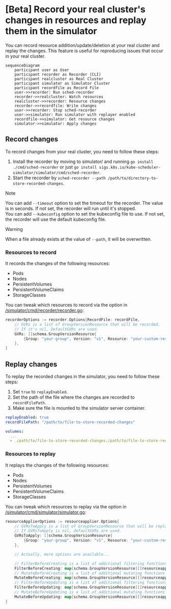 # [Beta] Record your real cluster's changes in resources and replay them in the simulator

You can record resource addition/update/deletion at your real cluster and replay the changes. This feature is useful for reproducing issues that occur in your real cluster.

```mermaid
sequenceDiagram
    participant user as User
    participant recorder as Recorder (CLI)
    participant realcluster as Real Cluster
    participant simulator as Simulator Cluster
    participant recordfile as Record File
    user->>recorder: Run sched-recorder
    recorder->>realcluster: Watch resources
    realcluster->>recorder: Resource changes
    recorder->>recordfile: Write changes
    user->>recorder: Stop sched-recorder
    user->>simulator: Run simulator with replayer enabled
    recordfile->>simulator: Get resource changes
    simulator->>simulator: Apply changes
```

## Record changes

To record changes from your real cluster, you need to follow these steps:

1. Install the recorder by moving to simulator/ and running `go install ./cmd/sched-recorder` or just `go install sigs.k8s.io/kube-scheduler-simulator/simulator/cmd/sched-recorder`.
2. Start the recorder by `sched-recorder --path /path/to/directory-to-store-recorded-changes`.

> [!NOTE]
> You can add `--timeout` option to set the timeout for the recorder. The value is in seconds. If not set, the recorder will run until it's stopped.  
> You can add `--kubeconfig` option to set the kubeconfig file to use. If not set, the recorder will use the default kubeconfig file.

> [!WARNING]
> When a file already exists at the value of `--path`, it will be overwritten.

### Resources to record

It records the changes of the following resources:

- Pods
- Nodes
- PersistentVolumes
- PersistentVolumeClaims
- StorageClasses

You can tweak which resources to record via the option in [/simulator/cmd/recorder/recorder.go](https://github.com/kubernetes-sigs/kube-scheduler-simulator/blob/master/simulator/cmd/recorder/recorder.go):

```go
recorderOptions := recorder.Options{RecordFile: recordFile,
	// GVRs is a list of GroupVersionResource that will be recorded.
	// If it's nil, DefaultGVRs are used.
	GVRs: []schema.GroupVersionResource{
		{Group: "your-group", Version: "v1", Resource: "your-custom-resources"},
	},
}
```

## Replay changes

To replay the recorded changes in the simulator, you need to follow these steps:

1. Set `true` to `replayEnabled`.
2. Set the path of the file where the changes are recorded to `recordFilePath`.
3. Make sure the file is mounted to the simulator server container.


```yaml:config.yaml
replayEnabled: true
recordFilePath: "/path/to/file-to-store-recorded-changes"
```

```yaml:compose.yml
volumes:
  ...
  - ./path/to/file-to-store-recorded-changes:/path/to/file-to-store-recorded-changes
```

### Resources to replay

It replays the changes of the following resources:

- Pods
- Nodes
- PersistentVolumes
- PersistentVolumeClaims
- StorageClasses

You can tweak which resources to replay via the option in [/simulator/cmd/simulator/simulator.go](https://github.com/kubernetes-sigs/kube-scheduler-simulator/blob/master/simulator/cmd/simulator/simulator.go):

```go
resourceApplierOptions := resourceapplier.Options{
	// GVRsToApply is a list of GroupVersionResource that will be replayed.
	// If GVRsToApply is nil, defaultGVRs are used.
	GVRsToApply: []schema.GroupVersionResource{
		{Group: "your-group", Version: "v1", Resource: "your-custom-resources"},
	},

	// Actually, more options are available...

	// FilterBeforeCreating is a list of additional filtering functions that are applied before creating resources.
	FilterBeforeCreating: map[schema.GroupVersionResource][]resourceapplier.FilteringFunction{},
	// MutateBeforeCreating is a list of additional mutating functions that are applied before creating resources.
	MutateBeforeCreating: map[schema.GroupVersionResource][]resourceapplier.MutatingFunction{},
	// FilterBeforeUpdating is a list of additional filtering functions that are applied before updating resources.
	FilterBeforeUpdating: map[schema.GroupVersionResource][]resourceapplier.FilteringFunction{},
	// MutateBeforeUpdating is a list of additional mutating functions that are applied before updating resources.
	MutateBeforeUpdating: map[schema.GroupVersionResource][]resourceapplier.MutatingFunction{},
}
```
